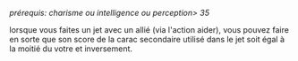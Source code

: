 *prérequis: charisme ou intelligence ou perception> 35*

lorsque vous faites un jet avec un allié (via l'action aider), vous pouvez faire en sorte que son score de la carac secondaire utilisé dans le jet soit égal à la moitié du votre et inversement.